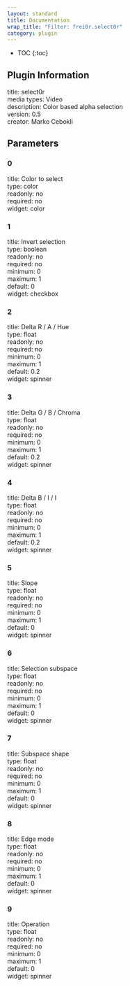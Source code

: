 ```yaml
---
layout: standard
title: Documentation
wrap_title: "Filter: frei0r.select0r"
category: plugin
---
```

* TOC
{:toc}

## Plugin Information

title: select0r  
media types:
Video  
description: Color based alpha selection  
version: 0.5  
creator: Marko Cebokli  

## Parameters

### 0

title: Color to select    
type: color  
readonly: no  
required: no  
widget: color  

### 1

title: Invert selection    
type: boolean  
readonly: no  
required: no  
minimum: 0  
maximum: 1  
default: 0  
widget: checkbox  

### 2

title: Delta R / A / Hue    
type: float  
readonly: no  
required: no  
minimum: 0  
maximum: 1  
default: 0.2  
widget: spinner  

### 3

title: Delta G / B / Chroma    
type: float  
readonly: no  
required: no  
minimum: 0  
maximum: 1  
default: 0.2  
widget: spinner  

### 4

title: Delta B / I / I    
type: float  
readonly: no  
required: no  
minimum: 0  
maximum: 1  
default: 0.2  
widget: spinner  

### 5

title: Slope    
type: float  
readonly: no  
required: no  
minimum: 0  
maximum: 1  
default: 0  
widget: spinner  

### 6

title: Selection subspace    
type: float  
readonly: no  
required: no  
minimum: 0  
maximum: 1  
default: 0  
widget: spinner  

### 7

title: Subspace shape    
type: float  
readonly: no  
required: no  
minimum: 0  
maximum: 1  
default: 0  
widget: spinner  

### 8

title: Edge mode    
type: float  
readonly: no  
required: no  
minimum: 0  
maximum: 1  
default: 0  
widget: spinner  

### 9

title: Operation    
type: float  
readonly: no  
required: no  
minimum: 0  
maximum: 1  
default: 0  
widget: spinner  

